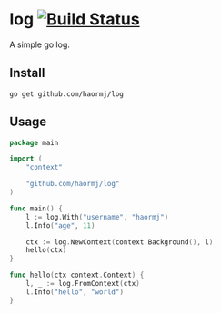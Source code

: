 # log [![Build Status](https://travis-ci.org/haormj/log.svg?branch=master)](https://travis-ci.org/haormj/log)

A simple go log.


## Install

```shell
go get github.com/haormj/log
```

## Usage

```go
package main

import (
	"context"

	"github.com/haormj/log"
)

func main() {
	l := log.With("username", "haormj")
	l.Info("age", 11)

	ctx := log.NewContext(context.Background(), l)
	hello(ctx)
}

func hello(ctx context.Context) {
	l, _ := log.FromContext(ctx)
	l.Info("hello", "world")
}
```